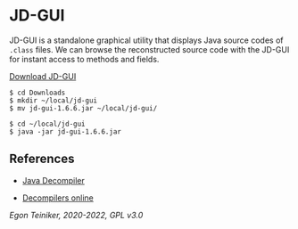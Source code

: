 # JD-GUI

JD-GUI is a standalone graphical utility that displays Java source codes of `.class` files. 
We can browse the reconstructed source code with the JD-GUI for instant access to methods and fields.

[Download JD-GUI](http://java-decompiler.github.io/)

```
$ cd Downloads
$ mkdir ~/local/jd-gui
$ mv jd-gui-1.6.6.jar ~/local/jd-gui/

$ cd ~/local/jd-gui
$ java -jar jd-gui-1.6.6.jar
```

## References
* [Java Decompiler](http://java-decompiler.github.io/)

* [Decompilers online](http://www.javadecompilers.com/)

*Egon Teiniker, 2020-2022, GPL v3.0*
